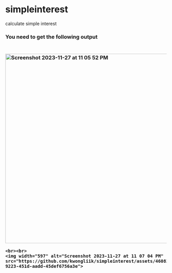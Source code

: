 # simpleinterest
calculate simple interest
<br><h3>You need to get the following output<h3>
<br><img width="593" alt="Screenshot 2023-11-27 at 11 05 52 PM" src="https://github.com/kwongliik/simpleinterest/assets/46083661/ece0470f-38fb-440d-9a6d-7eb879cad885">
~~~~~~~~~~~~~~~~~~~~~~~~~~~~~~~~~~~~~~~~~~~~~~~~~
<br><br>
<img width="597" alt="Screenshot 2023-11-27 at 11 07 04 PM" src="https://github.com/kwongliik/simpleinterest/assets/46083661/5fa37353-9223-451d-aadd-45def6756a3e">


